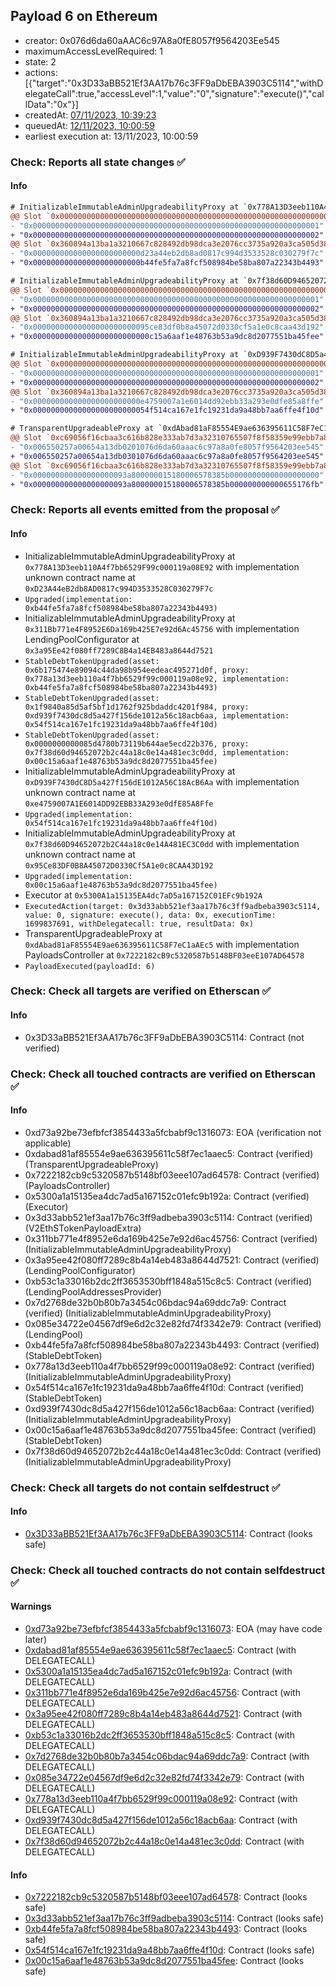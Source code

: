 ## Payload 6 on Ethereum

- creator: 0x076d6da60aAAC6c97A8a0fE8057f9564203Ee545
- maximumAccessLevelRequired: 1
- state: 2
- actions: [{"target":"0x3D33aBB521Ef3AA17b76c3FF9aDbEBA3903C5114","withDelegateCall":true,"accessLevel":1,"value":"0","signature":"execute()","callData":"0x"}]
- createdAt: [07/11/2023, 10:39:23](https://etherscan.io/tx/0x3160fda2b5c38d1b0981de0a1e8326e4996c7e1e7f0a43b120daa27449975e7a)
- queuedAt: [12/11/2023, 10:00:59](https://etherscan.io/tx/0xedd910d73c5cb12f24f67c26c8bd38095e95654d25d152dc0c8af63d4076d2f3)
- earliest execution at: 13/11/2023, 10:00:59

### Check: Reports all state changes :white_check_mark:

#### Info


```diff
# InitializableImmutableAdminUpgradeabilityProxy at `0x778A13D3eeb110A4f7bb6529F99c000119a08E92` with implementation unknown contract name at `0xD23A44eB2db8AD0817c994D3533528C030279F7c`
@@ Slot `0x0000000000000000000000000000000000000000000000000000000000000006` @@
- "0x0000000000000000000000000000000000000000000000000000000000000001"
+ "0x0000000000000000000000000000000000000000000000000000000000000002"
@@ Slot `0x360894a13ba1a3210667c828492db98dca3e2076cc3735a920a3ca505d382bbc` @@
- "0x000000000000000000000000d23a44eb2db8ad0817c994d3533528c030279f7c"
+ "0x000000000000000000000000b44fe5fa7a8fcf508984be58ba807a22343b4493"
```

```diff
# InitializableImmutableAdminUpgradeabilityProxy at `0x7f38d60D94652072b2C44a18c0e14A481EC3C0dd` with implementation unknown contract name at `0x95Ce83DF0B8A45072D0330Cf5A1e0c8CAA43D192`
@@ Slot `0x0000000000000000000000000000000000000000000000000000000000000006` @@
- "0x0000000000000000000000000000000000000000000000000000000000000001"
+ "0x0000000000000000000000000000000000000000000000000000000000000002"
@@ Slot `0x360894a13ba1a3210667c828492db98dca3e2076cc3735a920a3ca505d382bbc` @@
- "0x00000000000000000000000095ce83df0b8a45072d0330cf5a1e0c8caa43d192"
+ "0x00000000000000000000000000c15a6aaf1e48763b53a9dc8d2077551ba45fee"
```

```diff
# InitializableImmutableAdminUpgradeabilityProxy at `0xD939F7430dC8D5a427f156dE1012A56C18AcB6Aa` with implementation unknown contract name at `0xe4759007A1E6014DD92EBB33A293e0dfE85A8Ffe`
@@ Slot `0x0000000000000000000000000000000000000000000000000000000000000006` @@
- "0x0000000000000000000000000000000000000000000000000000000000000001"
+ "0x0000000000000000000000000000000000000000000000000000000000000002"
@@ Slot `0x360894a13ba1a3210667c828492db98dca3e2076cc3735a920a3ca505d382bbc` @@
- "0x000000000000000000000000e4759007a1e6014dd92ebb33a293e0dfe85a8ffe"
+ "0x00000000000000000000000054f514ca167e1fc19231da9a48bb7aa6ffe4f10d"
```

```diff
# TransparentUpgradeableProxy at `0xdAbad81aF85554E9ae636395611C58F7eC1aAEc5` with implementation PayloadsController at `0x7222182cB9c5320587b5148BF03eeE107AD64578`
@@ Slot `0xc69056f16cbaa3c616b828e333ab7d3a32310765507f8f58359e99ebb7a885f3` @@
- "0x006550257a00654a13db0201076d6da60aaac6c97a8a0fe8057f9564203ee545"
+ "0x006550257a00654a13db0301076d6da60aaac6c97a8a0fe8057f9564203ee545"
@@ Slot `0xc69056f16cbaa3c616b828e333ab7d3a32310765507f8f58359e99ebb7a885f4` @@
- "0x000000000000000000093a800000015180006578385b00000000000000000000"
+ "0x000000000000000000093a800000015180006578385b000000000000655176fb"
```


### Check: Reports all events emitted from the proposal :white_check_mark:

#### Info

- InitializableImmutableAdminUpgradeabilityProxy at `0x778A13D3eeb110A4f7bb6529F99c000119a08E92` with implementation unknown contract name at `0xD23A44eB2db8AD0817c994D3533528C030279F7c`
- `Upgraded(implementation: 0xb44fe5fa7a8fcf508984be58ba807a22343b4493)`
- InitializableImmutableAdminUpgradeabilityProxy at `0x311Bb771e4F8952E6Da169b425E7e92d6Ac45756` with implementation LendingPoolConfigurator at `0x3a95Ee42f080ff7289C8B4a14EB483a8644d7521`
- `StableDebtTokenUpgraded(asset: 0x6b175474e89094c44da98b954eedeac495271d0f, proxy: 0x778a13d3eeb110a4f7bb6529f99c000119a08e92, implementation: 0xb44fe5fa7a8fcf508984be58ba807a22343b4493)`
- `StableDebtTokenUpgraded(asset: 0x1f9840a85d5af5bf1d1762f925bdaddc4201f984, proxy: 0xd939f7430dc8d5a427f156de1012a56c18acb6aa, implementation: 0x54f514ca167e1fc19231da9a48bb7aa6ffe4f10d)`
- `StableDebtTokenUpgraded(asset: 0x0000000000085d4780b73119b644ae5ecd22b376, proxy: 0x7f38d60d94652072b2c44a18c0e14a481ec3c0dd, implementation: 0x00c15a6aaf1e48763b53a9dc8d2077551ba45fee)`
- InitializableImmutableAdminUpgradeabilityProxy at `0xD939F7430dC8D5a427f156dE1012A56C18AcB6Aa` with implementation unknown contract name at `0xe4759007A1E6014DD92EBB33A293e0dfE85A8Ffe`
- `Upgraded(implementation: 0x54f514ca167e1fc19231da9a48bb7aa6ffe4f10d)`
- InitializableImmutableAdminUpgradeabilityProxy at `0x7f38d60D94652072b2C44a18c0e14A481EC3C0dd` with implementation unknown contract name at `0x95Ce83DF0B8A45072D0330Cf5A1e0c8CAA43D192`
- `Upgraded(implementation: 0x00c15a6aaf1e48763b53a9dc8d2077551ba45fee)`
- Executor at `0x5300A1a15135EA4dc7aD5a167152C01EFc9b192A`
- `ExecutedAction(target: 0x3d33abb521ef3aa17b76c3ff9adbeba3903c5114, value: 0, signature: execute(), data: 0x, executionTime: 1699837691, withDelegatecall: true, resultData: 0x)`
- TransparentUpgradeableProxy at `0xdAbad81aF85554E9ae636395611C58F7eC1aAEc5` with implementation PayloadsController at `0x7222182cB9c5320587b5148BF03eeE107AD64578`
- `PayloadExecuted(payloadId: 6)`

### Check: Check all targets are verified on Etherscan :white_check_mark:

#### Info

- 0x3D33aBB521Ef3AA17b76c3FF9aDbEBA3903C5114: Contract (not verified)

### Check: Check all touched contracts are verified on Etherscan :white_check_mark:

#### Info

- 0xd73a92be73efbfcf3854433a5fcbabf9c1316073: EOA (verification not applicable)
- 0xdabad81af85554e9ae636395611c58f7ec1aaec5: Contract (verified) (TransparentUpgradeableProxy)
- 0x7222182cb9c5320587b5148bf03eee107ad64578: Contract (verified) (PayloadsController)
- 0x5300a1a15135ea4dc7ad5a167152c01efc9b192a: Contract (verified) (Executor)
- 0x3d33abb521ef3aa17b76c3ff9adbeba3903c5114: Contract (verified) (V2EthSTokenPayloadExtra)
- 0x311bb771e4f8952e6da169b425e7e92d6ac45756: Contract (verified) (InitializableImmutableAdminUpgradeabilityProxy)
- 0x3a95ee42f080ff7289c8b4a14eb483a8644d7521: Contract (verified) (LendingPoolConfigurator)
- 0xb53c1a33016b2dc2ff3653530bff1848a515c8c5: Contract (verified) (LendingPoolAddressesProvider)
- 0x7d2768de32b0b80b7a3454c06bdac94a69ddc7a9: Contract (verified) (InitializableImmutableAdminUpgradeabilityProxy)
- 0x085e34722e04567df9e6d2c32e82fd74f3342e79: Contract (verified) (LendingPool)
- 0xb44fe5fa7a8fcf508984be58ba807a22343b4493: Contract (verified) (StableDebtToken)
- 0x778a13d3eeb110a4f7bb6529f99c000119a08e92: Contract (verified) (InitializableImmutableAdminUpgradeabilityProxy)
- 0x54f514ca167e1fc19231da9a48bb7aa6ffe4f10d: Contract (verified) (StableDebtToken)
- 0xd939f7430dc8d5a427f156de1012a56c18acb6aa: Contract (verified) (InitializableImmutableAdminUpgradeabilityProxy)
- 0x00c15a6aaf1e48763b53a9dc8d2077551ba45fee: Contract (verified) (StableDebtToken)
- 0x7f38d60d94652072b2c44a18c0e14a481ec3c0dd: Contract (verified) (InitializableImmutableAdminUpgradeabilityProxy)

### Check: Check all targets do not contain selfdestruct :white_check_mark:

#### Info

- [0x3D33aBB521Ef3AA17b76c3FF9aDbEBA3903C5114](https://etherscan.io/address/0x3D33aBB521Ef3AA17b76c3FF9aDbEBA3903C5114): Contract (looks safe)

### Check: Check all touched contracts do not contain selfdestruct :white_check_mark:

#### Warnings

- [0xd73a92be73efbfcf3854433a5fcbabf9c1316073](https://etherscan.io/address/0xd73a92be73efbfcf3854433a5fcbabf9c1316073): EOA (may have code later)
- [0xdabad81af85554e9ae636395611c58f7ec1aaec5](https://etherscan.io/address/0xdabad81af85554e9ae636395611c58f7ec1aaec5): Contract (with DELEGATECALL)
- [0x5300a1a15135ea4dc7ad5a167152c01efc9b192a](https://etherscan.io/address/0x5300a1a15135ea4dc7ad5a167152c01efc9b192a): Contract (with DELEGATECALL)
- [0x311bb771e4f8952e6da169b425e7e92d6ac45756](https://etherscan.io/address/0x311bb771e4f8952e6da169b425e7e92d6ac45756): Contract (with DELEGATECALL)
- [0x3a95ee42f080ff7289c8b4a14eb483a8644d7521](https://etherscan.io/address/0x3a95ee42f080ff7289c8b4a14eb483a8644d7521): Contract (with DELEGATECALL)
- [0xb53c1a33016b2dc2ff3653530bff1848a515c8c5](https://etherscan.io/address/0xb53c1a33016b2dc2ff3653530bff1848a515c8c5): Contract (with DELEGATECALL)
- [0x7d2768de32b0b80b7a3454c06bdac94a69ddc7a9](https://etherscan.io/address/0x7d2768de32b0b80b7a3454c06bdac94a69ddc7a9): Contract (with DELEGATECALL)
- [0x085e34722e04567df9e6d2c32e82fd74f3342e79](https://etherscan.io/address/0x085e34722e04567df9e6d2c32e82fd74f3342e79): Contract (with DELEGATECALL)
- [0x778a13d3eeb110a4f7bb6529f99c000119a08e92](https://etherscan.io/address/0x778a13d3eeb110a4f7bb6529f99c000119a08e92): Contract (with DELEGATECALL)
- [0xd939f7430dc8d5a427f156de1012a56c18acb6aa](https://etherscan.io/address/0xd939f7430dc8d5a427f156de1012a56c18acb6aa): Contract (with DELEGATECALL)
- [0x7f38d60d94652072b2c44a18c0e14a481ec3c0dd](https://etherscan.io/address/0x7f38d60d94652072b2c44a18c0e14a481ec3c0dd): Contract (with DELEGATECALL)

#### Info

- [0x7222182cb9c5320587b5148bf03eee107ad64578](https://etherscan.io/address/0x7222182cb9c5320587b5148bf03eee107ad64578): Contract (looks safe)
- [0x3d33abb521ef3aa17b76c3ff9adbeba3903c5114](https://etherscan.io/address/0x3d33abb521ef3aa17b76c3ff9adbeba3903c5114): Contract (looks safe)
- [0xb44fe5fa7a8fcf508984be58ba807a22343b4493](https://etherscan.io/address/0xb44fe5fa7a8fcf508984be58ba807a22343b4493): Contract (looks safe)
- [0x54f514ca167e1fc19231da9a48bb7aa6ffe4f10d](https://etherscan.io/address/0x54f514ca167e1fc19231da9a48bb7aa6ffe4f10d): Contract (looks safe)
- [0x00c15a6aaf1e48763b53a9dc8d2077551ba45fee](https://etherscan.io/address/0x00c15a6aaf1e48763b53a9dc8d2077551ba45fee): Contract (looks safe)

